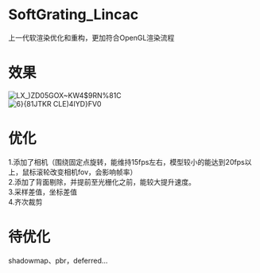 # SoftGrating_Lincac  
上一代软渲染优化和重构，更加符合OpenGL渲染流程  
# 效果  
![LX_)ZD05GOX~KW4$9RN%81C](https://github.com/Lincac/SoftGrating_Lincac/assets/83110022/53a6b1f6-6d61-4e76-878c-a2d802eb67ef)  
![6}{81JTKR CLE)4IYD}FV0](https://github.com/Lincac/SoftGrating_Lincac/assets/83110022/beb7e22b-0f93-4ba8-b99c-5a926ea6a45d)  
# 优化  
1.添加了相机（围绕固定点旋转，能维持15fps左右，模型较小的能达到20fps以上，鼠标滚轮改变相机fov，会影响帧率）   
2.添加了背面剔除，并提前至光栅化之前，能较大提升速度。  
3.采样差值，坐标差值  
4.齐次裁剪
# 待优化
shadowmap、pbr，deferred...


